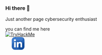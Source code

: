 ### Hi there 👋
Just another page cybersecurity enthusiast
<!--
**Otojon/Otojon** is a ✨ _special_ ✨ repository because its `README.md` (this file) appears on your GitHub profile.

Here are some ideas to get you started:

- 🔭 I’m currently working on ...
- 🌱 I’m currently learning ...
- 👯 I’m looking to collaborate on ...
- 🤔 I’m looking for help with ...
- 💬 Ask me about ...
- 📫 How to reach me: ...
- 😄 Pronouns: ...
- ⚡ Fun fact: ...
-->
you can find me here
<br><a href="https://tryhackme.com/p/Otojon"><img src="https://tryhackme-badges.s3.amazonaws.com/Otojon.png" alt="TryHackMe"></a> <br>
<a style="margin-left: 20px;" href="https://www.linkedin.com/in/otojon-xudayarov-662833202/" target="_blank"><img width="40" src="linkedin.png"/></a> 
